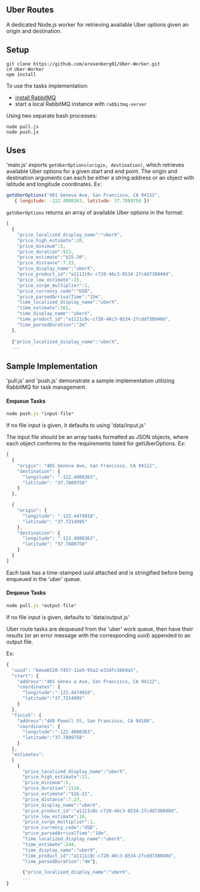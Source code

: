 ## Uber Routes

A dedicated Node.js worker for retrieving available Uber options given an origin and destination.

## Setup

```
git clone https://github.com/arosenberg01/Uber-Worker.git
cd Uber-Worker
npm install
```

To use the tasks implementation:
- [install RabbitMQ](https://www.rabbitmq.com/download.html)
- start a local RabbitMQ instance with ```rabbitmq-server``` 

Using two separate bash processes:
```
node pull.js  
node push.js  
```

## Uses

'main.js' exports ```getUberOptions(origin, destination)```, which retrieves available Uber options for a given start and end point. The origin and destination arguments can each be either a string address or an object with latitude and longitude coordinates. Ex:  

```javascript
getUberOptions("401 Geneva Ave, San Francisco, CA 94112",
   { longitude: -122.4088363, latitude: 37.7889758 })
```

```getUberOptions``` returns  an array of available Uber options in the format:  

```javascript
[
  {
    "price_localized_display_name":"uberX",  
    "price_high_estimate":20,  
    "price_minimum":5,  
    "price_duration":913,  
    "price_estimate":"$15-20",  
    "price_distance":7.23,  
    "price_display_name":"uberX",  
    "price_product_id":"a1111c8c-c720-46c3-8534-2fcdd730040d",  
    "price_low_estimate":15,  
    "price_surge_multiplier":1,  
    "price_currency_code":"USD",  
    "price_parsedArrivalTime":"15m",  
    "time_localized_display_name":"uberX",  
    "time_estimate":161,  
    "time_display_name":"uberX",  
    "time_product_id":"a1111c8c-c720-46c3-8534-2fcdd730040d",  
    "time_parsedDuration":"2m"
  },  
  
  {"price_localized_display_name":"uberX",  
  ...

```



## Sample Implementation

'pull.js' and 'push.js' demonstrate a sample implementation utilizing RabbitMQ for task management.


#### Enqueue Tasks

```javascript
node push.js *input-file*
```

If no file input is given, it defaults to using 'data/input.js'

The input file should be an array tasks formatted as JSON objects, where each object conforms to the requirements listed for getUberOptions. Ex:

```javascript
[
  {
    "origin": "401 Geneva Ave, San Francisco, CA 94112",
    "destination": {
      "longitude": "-122.4088363",
      "latitude": "37.7889758"
    }
  },

  {
    "origin": {
      "longitude": "-122.4474918",
      "latitude": "37.7214995"
    },
    "destination": {
      "longitude": "-122.4088363",
      "latitude": "37.7889758"
    }
  }
]
```

Each task has a time-stamped uuid attached and is stringified before being enqueued in the 'uber' queue.


#### Dequeue Tasks

```javascript
node pull.js *output-file*
```

If no file input is given, defaults to 'data/output.js'

Uber route tasks are dequeued from the 'uber' work queue, then have their results (or an error message with the corresponding uuid) appended to an output file.

Ex:
```javascript
{
  "uuid": "6eea6520-7457-11e5-95a2-e32dfc36b9a5",
  "start": {
    "address":"401 Genev a Ave, San Francisco, CA 94112",
    "coordinates": {
      "longitude":"-122.4474918",
      "latitude":"37.7214995"
    }
  },
  "finish": {
    "address":"449 Powell St, San Francisco, CA 94108",
    "coordinates": {
      "longitude":"-122.4088363",
      "latitude":"37.7889758"
    }
  },
  "estimates":
  [
    {
      "price_localized_display_name":"uberX",  
      "price_high_estimate":21,  
      "price_minimum":5,  
      "price_duration":1116,  
      "price_estimate":"$16-21",  
      "price_distance":7.23,  
      "price_display_name":"uberX",  
      "price_product_id":"a1111c8c-c720-46c3-8534-2fcdd730040d",  
      "price_low_estimate":16,  
      "price_surge_multiplier":1,  
      "price_currency_code":"USD",  
      "price_parsedArrivalTime":"18m",  
      "time_localized_display_name":"uberX",  
      "time_estimate":244,  
      "time_display_name":"uberX",  
      "time_product_id":"a1111c8c-c720-46c3-8534-2fcdd730040d",  
      "time_parsedDuration":"4m"},  

      {"price_localized_display_name":"uberX",  
      ...
}
```
